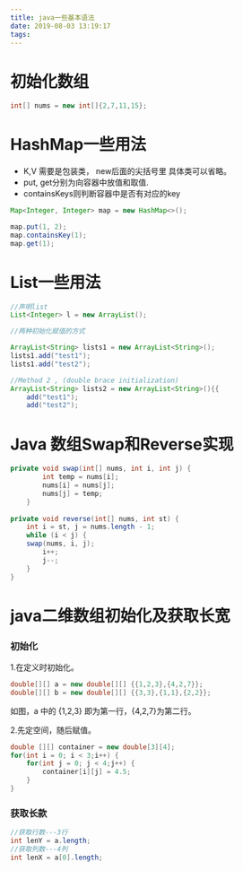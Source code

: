 ```yaml
---
title: java一些基本语法
date: 2019-08-03 13:19:17
tags:
---
```


# 初始化数组

```java
int[] nums = new int[]{2,7,11,15};
```



# HashMap一些用法

- K,V 需要是包装类， new后面的尖括号里 具体类可以省略。
- put, get分别为向容器中放值和取值.
- containsKeys则判断容器中是否有对应的key



```java
Map<Integer, Integer> map = new HashMap<>();

map.put(1, 2);
map.containsKey(1);
map.get(1);
```

# List一些用法

```java
//声明list
List<Integer> l = new ArrayList();

//两种初始化赋值的方式

ArrayList<String> lists1 = new ArrayList<String>();
lists1.add("test1");
lists1.add("test2");

//Method 2 , (double brace initialization)
ArrayList<String> lists2 = new ArrayList<String>(){{
    add("test1");
    add("test2");


```

# Java 数组Swap和Reverse实现
```java
private void swap(int[] nums, int i, int j) {
        int temp = nums[i];
        nums[i] = nums[j];
        nums[j] = temp;
    }
    
private void reverse(int[] nums, int st) {
    int i = st, j = nums.length - 1;
    while (i < j) {
    swap(nums, i, j);
        i++;
        j--;
    }
}
```





# java二维数组初始化及获取长宽



### 初始化

1.在定义时初始化。

```java
double[][] a = new double[][] {{1,2,3},{4,2,7}};
double[][] b = new double[][] {{3,3},{1,1},{2,2}};
```
如图，a 中的 {1,2,3} 即为第一行，{4,2,7}为第二行。

2.先定空间，随后赋值。

```java
double [][] container = new double[3][4];
for(int i = 0; i < 3;i++) {
	for(int j = 0; j < 4;j++) {
		container[i][j] = 4.5;
	}
}
```

### 获取长款

```java
//获取行数---3行
int lenY = a.length;
//获取列数---4列
int lenX = a[0].length;
```

